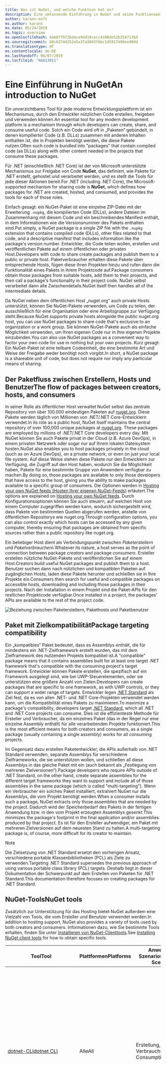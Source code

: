```yaml
---
title: Was ist NuGet, und welche Funktion hat es?
description: Eine umfassende Einführung in NuGet und seine Funktionsweise
author: karann-msft
ms.author: karann
ms.date: 05/24/2019
ms.topic: overview
ms.openlocfilehash: 4ab87f072bdace9dd18cecc4100de52b3547136d
ms.sourcegitcommit: b8c63744252a5a37a2843f6bc1d5917496ee40dd
ms.translationtype: HT
ms.contentlocale: de-DE
ms.lasthandoff: 06/07/2019
ms.locfileid: "66813011"
---
```

# <a name="an-introduction-to-nuget"></a><span data-ttu-id="b0e55-103">Eine Einführung in NuGet</span><span class="sxs-lookup"><span data-stu-id="b0e55-103">An introduction to NuGet</span></span>

<span data-ttu-id="b0e55-104">Ein unverzichtbares Tool für jede moderne Entwicklungsplattform ist ein Mechanismus, durch den Entwickler nützlichen Code erstellen, freigeben und verwenden können.</span><span class="sxs-lookup"><span data-stu-id="b0e55-104">An essential tool for any modern development platform is a mechanism through which developers can create, share, and consume useful code.</span></span> <span data-ttu-id="b0e55-105">Solch ein Code wird oft in „Paketen“ gebündelt, in denen kompilierter Code (z.B. DLLs) zusammen mit anderen Inhalten enthalten ist, die in Projekten benötigt werden, die diese Pakete nutzen.</span><span class="sxs-lookup"><span data-stu-id="b0e55-105">Often such code is bundled into "packages" that contain compiled code (as DLLs) along with other content needed in the projects that consume these packages.</span></span>

<span data-ttu-id="b0e55-106">Für .NET (einschließlich .NET Core) ist der von Microsoft unterstützte Mechanismus zur Freigabe von Code **NuGet**, das definiert, wie Pakete für .NET erstellt, gehostet und verarbeitet werden, und es stellt die Tools für jede dieser Aktionen bereit.</span><span class="sxs-lookup"><span data-stu-id="b0e55-106">For .NET (including .NET Core), the Microsoft-supported mechanism for sharing code is **NuGet**, which defines how packages for .NET are created, hosted, and consumed, and provides the tools for each of those roles.</span></span>

<span data-ttu-id="b0e55-107">Einfach gesagt: ein NuGet-Paket ist eine einzelne ZIP-Datei mit der Erweiterung `.nupkg`, die kompilierten Code (DLLs), andere Dateien im Zusammenhang mit diesem Code und ein beschreibendes Manifest enthält, in dem Informationen wie die Versionsnummer des Pakets enthalten sind.</span><span class="sxs-lookup"><span data-stu-id="b0e55-107">Put simply, a NuGet package is a single ZIP file with the `.nupkg` extension that contains compiled code (DLLs), other files related to that code, and a descriptive manifest that includes information like the package's version number.</span></span> <span data-ttu-id="b0e55-108">Entwickler, die Code teilen wollen, erstellen und veröffentlichen Pakete auf einem öffentlichen oder privaten Host.</span><span class="sxs-lookup"><span data-stu-id="b0e55-108">Developers with code to share create packages and publish them to a public or private host.</span></span> <span data-ttu-id="b0e55-109">Paketverbraucher erhalten diese Pakete über entsprechende Hosts, fügen diese ihren Projekten hinzu und rufen dann die Funktionalität eines Pakets in ihrem Projektcode auf.</span><span class="sxs-lookup"><span data-stu-id="b0e55-109">Package consumers obtain those packages from suitable hosts, add them to their projects, and then call a package's functionality in their project code.</span></span> <span data-ttu-id="b0e55-110">NuGet selbst verarbeitet dann alle Zwischendetails.</span><span class="sxs-lookup"><span data-stu-id="b0e55-110">NuGet itself then handles all of the intermediate details.</span></span>

<span data-ttu-id="b0e55-111">Da NuGet neben dem öffentlichen Host „nuget.org“ auch private Hosts unterstützt, können Sie NuGet-Pakete verwenden, um Code zu teilen, der ausschließlich für eine Organisation oder eine Arbeitsgruppe zur Verfügung steht.</span><span class="sxs-lookup"><span data-stu-id="b0e55-111">Because NuGet supports private hosts alongside the public nuget.org host, you can use NuGet packages to share code that's exclusive to an organization or a work group.</span></span> <span data-ttu-id="b0e55-112">Sie können NuGet-Pakete auch als einfache Möglichkeit verwenden, um Ihren eigenen Code nur in Ihre eigenen Projekte einzubinden.</span><span class="sxs-lookup"><span data-stu-id="b0e55-112">You can also use NuGet packages as a convenient way to factor your own code for use in nothing but your own projects.</span></span> <span data-ttu-id="b0e55-113">Kurz gesagt: Ein NuGet-Paket ist eine teilbare Codeeinheit, die eine bestimmte Art und Weise der Freigabe weder benötigt noch vorgibt.</span><span class="sxs-lookup"><span data-stu-id="b0e55-113">In short, a NuGet package is a shareable unit of code, but does not require nor imply any particular means of sharing.</span></span>

## <a name="the-flow-of-packages-between-creators-hosts-and-consumers"></a><span data-ttu-id="b0e55-114">Der Paketfluss zwischen Erstellern, Hosts und Benutzer</span><span class="sxs-lookup"><span data-stu-id="b0e55-114">The flow of packages between creators, hosts, and consumers</span></span>

<span data-ttu-id="b0e55-115">In seiner Rolle als öffentlicher Host verwaltet NuGet selbst das zentrale Repository von über 100.000 eindeutigen Paketen auf [nuget.org](https://www.nuget.org). Diese Pakete werden täglich von Millionen von .NET/.NET Core-Entwicklern verwendet.</span><span class="sxs-lookup"><span data-stu-id="b0e55-115">In its role as a public host, NuGet itself maintains the central repository of over 100,000 unique packages at [nuget.org](https://www.nuget.org). These packages are employed by millions of .NET/.NET Core developers every day.</span></span> <span data-ttu-id="b0e55-116">Mit NuGet können Sie auch Pakete privat in der Cloud (z.B. Azure DevOps), in einem privaten Netzwerk oder sogar nur auf Ihrem lokalen Dateisystem hosten.</span><span class="sxs-lookup"><span data-stu-id="b0e55-116">NuGet also enables you to host packages privately in the cloud (such as on Azure DevOps), on a private network, or even on just your local file system.</span></span> <span data-ttu-id="b0e55-117">Auf diese Weise stehen diese Pakete nur den Entwicklern zur Verfügung, die Zugriff auf den Host haben, wodurch Sie die Möglichkeit haben, Pakete für eine bestimmte Gruppe von Anwendern verfügbar zu machen.</span><span class="sxs-lookup"><span data-stu-id="b0e55-117">By doing so, those packages are available to only those developers that have access to the host, giving you the ability to make packages available to a specific group of consumers.</span></span> <span data-ttu-id="b0e55-118">Die Optionen werden in [Hosting your own NuGet feeds (Hosten Ihrer eigenen NuGet-Feeds)](hosting-packages/overview.md) erläutert.</span><span class="sxs-lookup"><span data-stu-id="b0e55-118">The options are explained on [Hosting your own NuGet feeds](hosting-packages/overview.md).</span></span> <span data-ttu-id="b0e55-119">Durch Konfigurationsoptionen können Sie auch steuern, auf welchen Host von einem Computer zugegriffen werden kann, wodurch sichergestellt wird, dass Pakete von bestimmten Quellen abgerufen werden, anstelle von öffentlichen Repositorys wie nuget.org.</span><span class="sxs-lookup"><span data-stu-id="b0e55-119">Through configuration options, you can also control exactly which hosts can be accessed by any given computer, thereby ensuring that packages are obtained from specific sources rather than a public repository like nuget.org.</span></span>

<span data-ttu-id="b0e55-120">Ein beliebiger Host dient als Verbindungspunkt zwischen *Paketerstellern* und *Paketverbrauchern*.</span><span class="sxs-lookup"><span data-stu-id="b0e55-120">Whatever its nature, a host serves as the point of connection between package *creators* and package *consumers*.</span></span> <span data-ttu-id="b0e55-121">Ersteller erstellen nützliche NuGet-Pakete und veröffentlichen Sie auf einem Host.</span><span class="sxs-lookup"><span data-stu-id="b0e55-121">Creators build useful NuGet packages and publish them to a host.</span></span> <span data-ttu-id="b0e55-122">Benutzer suchen dann nach nützlichen und kompatiblen Paketen auf zugänglichen Hosts, laden diese Pakete herunter und schließen sie in Ihre Projekte ein.</span><span class="sxs-lookup"><span data-stu-id="b0e55-122">Consumers then search for useful and compatible packages on accessible hosts, downloading and including those packages in their projects.</span></span> <span data-ttu-id="b0e55-123">Nach der Installation in einem Projekt sind die Paket-APIs für den restlichen Projektcode verfügbar.</span><span class="sxs-lookup"><span data-stu-id="b0e55-123">Once installed in a project, the packages' APIs are available to the rest of the project code.</span></span>

![Beziehung zwischen Paketerstellern, Pakethosts und Paketbenutzer](media/nuget-roles.png)

## <a name="package-targeting-compatibility"></a><span data-ttu-id="b0e55-125">Paket mit Zielkompatibilität</span><span class="sxs-lookup"><span data-stu-id="b0e55-125">Package targeting compatibility</span></span>

<span data-ttu-id="b0e55-126">Ein „kompatibles“ Paket bedeutet, dass es Assemblys enthält, die für mindestens ein .NET-Zielframework erstellt wurden, das mit dem Zielframework des nutzenden Projekts kompatibel ist.</span><span class="sxs-lookup"><span data-stu-id="b0e55-126">A "compatible" package means that it contains assemblies built for at least one target .NET framework that's compatible with the consuming project's target framework.</span></span> <span data-ttu-id="b0e55-127">Entwickler können Pakete erstellen, die spezifisch auf ein Framework ausgelegt sind, wie bei UWP-Steuerelementen, oder sie unterstützen eine größere Anzahl von Zielen.</span><span class="sxs-lookup"><span data-stu-id="b0e55-127">Developers can create packages that are specific to one framework, as with UWP controls, or they can support a wider range of targets.</span></span> <span data-ttu-id="b0e55-128">Entwickler legen [.NET Standard](/dotnet/standard/net-standard) als Ziel fest, da es von allen .NET- und .NET Core-Projekten verwendet werden kann, um die Kompatibilität eines Pakets zu maximieren.</span><span class="sxs-lookup"><span data-stu-id="b0e55-128">To maximize a package's compatibility, developers target [.NET Standard](/dotnet/standard/net-standard), which all .NET and .NET Core projects can consume.</span></span> <span data-ttu-id="b0e55-129">Dies ist die effizienteste Methode für Ersteller und Verbraucher, da ein einzelnes Paket (das in der Regel nur eine einzelne Assembly enthält) für alle verarbeitenden Projekte funktioniert.</span><span class="sxs-lookup"><span data-stu-id="b0e55-129">This is the most efficient means for both creators and consumers, as a single package (usually containing a single assembly) works for all consuming projects.</span></span>

<span data-ttu-id="b0e55-130">Im Gegensatz dazu erstellen Paketentwickler, die APIs außerhalb von .NET Standard verwenden, separate Assemblys für verschiedene Zielframeworks, die sie unterstützen wollen, und schließen all diese Assemblys in das gleiche Paket mit ein (auch bekannt als „Festlegung von mehreren Zielversionen“).</span><span class="sxs-lookup"><span data-stu-id="b0e55-130">Package developers who require APIs outside of .NET Standard, on the other hand, create separate assemblies for the different target frameworks they want to support and include all of those assemblies in the same package (which is called "multi-targeting").</span></span> <span data-ttu-id="b0e55-131">Wenn ein Verbraucher ein solches Paket installiert, extrahiert NuGet nur die Assemblys, die vom Projekt benötigt werden.</span><span class="sxs-lookup"><span data-stu-id="b0e55-131">When a consumer installs such a package, NuGet extracts only those assemblies that are needed by the project.</span></span> <span data-ttu-id="b0e55-132">Dadurch wird der Speicherbedarf des Pakets in der fertigen Anwendung bzw. in den vom Projekt erzeugten Assemblys gesenkt.</span><span class="sxs-lookup"><span data-stu-id="b0e55-132">This minimizes the package's footprint in the final application and/or assemblies produced by that project.</span></span> <span data-ttu-id="b0e55-133">Es ist für den Ersteller aufwendiger, ein Paket mit mehreren Zielversionen auf dem neuesten Stand zu halten.</span><span class="sxs-lookup"><span data-stu-id="b0e55-133">A multi-targeting package is, of course, more difficult for its creator to maintain.</span></span>

> [!Note]
> <span data-ttu-id="b0e55-134">Die Zielsetzung von .NET Standard ersetzt den vorherigen Ansatz, verschiedene portable Klassenbibliotheken (PCL) als Ziele zu verwenden.</span><span class="sxs-lookup"><span data-stu-id="b0e55-134">Targeting .NET Standard supersedes the previous approach of using various portable class library (PCL) targets.</span></span> <span data-ttu-id="b0e55-135">Deshalb liegt in dieser Dokumentation der Schwerpunkt auf dem Erstellen von Paketen für .NET Standard.</span><span class="sxs-lookup"><span data-stu-id="b0e55-135">This documentation therefore focuses on creating packages for .NET Standard.</span></span>

## <a name="nuget-tools"></a><span data-ttu-id="b0e55-136">NuGet-Tools</span><span class="sxs-lookup"><span data-stu-id="b0e55-136">NuGet tools</span></span>

<span data-ttu-id="b0e55-137">Zusätzlich zur Unterstützung für das Hosting bietet NuGet außerdem eine Vielzahl von Tools, die vom Ersteller und Benutzer verwendet werden.</span><span class="sxs-lookup"><span data-stu-id="b0e55-137">In addition to hosting support, NuGet also provides a variety of tools used by both creators and consumers.</span></span> <span data-ttu-id="b0e55-138">Informationen dazu, wie Sie bestimmte Tools erhalten, finden Sie unter [Installieren von NuGet-Clienttools](install-nuget-client-tools.md).</span><span class="sxs-lookup"><span data-stu-id="b0e55-138">See [Installing NuGet client tools](install-nuget-client-tools.md) for how to obtain specific tools.</span></span>

| <span data-ttu-id="b0e55-139">Tool</span><span class="sxs-lookup"><span data-stu-id="b0e55-139">Tool</span></span> | <span data-ttu-id="b0e55-140">Plattformen</span><span class="sxs-lookup"><span data-stu-id="b0e55-140">Platforms</span></span> | <span data-ttu-id="b0e55-141">Anwendbare Szenarios</span><span class="sxs-lookup"><span data-stu-id="b0e55-141">Applicable Scenarios</span></span> | <span data-ttu-id="b0e55-142">Beschreibung</span><span class="sxs-lookup"><span data-stu-id="b0e55-142">Description</span></span> |
| --- | --- | --- | --- |
| [<span data-ttu-id="b0e55-143">dotnet-CLI</span><span class="sxs-lookup"><span data-stu-id="b0e55-143">dotnet CLI</span></span>](tools/dotnet-Commands.md) | <span data-ttu-id="b0e55-144">Alle</span><span class="sxs-lookup"><span data-stu-id="b0e55-144">All</span></span> | <span data-ttu-id="b0e55-145">Erstellung, Verbrauch</span><span class="sxs-lookup"><span data-stu-id="b0e55-145">Creation, Consumption</span></span> | <span data-ttu-id="b0e55-146">CLI-Tool für .NET Core- und .NET Standard-Bibliotheken und für Projekte im SDK-Stil für .NET Framework (Informationen finden Sie unter [SDK-Attribut](/dotnet/core/tools/csproj#additions)).</span><span class="sxs-lookup"><span data-stu-id="b0e55-146">CLI tool for .NET Core and .NET Standard libraries, and for SDK-style projects that target .NET Framework (see [SDK attribute](/dotnet/core/tools/csproj#additions)).</span></span> <span data-ttu-id="b0e55-147">Stellt bestimmte NuGet-CLI-Funktionen direkt in der .NET Core-Toolkette bereit.</span><span class="sxs-lookup"><span data-stu-id="b0e55-147">Provides certain NuGet CLI capabilities directly within the .NET Core tool chain.</span></span> <span data-ttu-id="b0e55-148">Ähnlich wie NuGet-CLI interagiert die dotnet-CLI nicht mit Visual Studio-Projekten.</span><span class="sxs-lookup"><span data-stu-id="b0e55-148">As with the NuGet CLI, the dotnet CLI does not interact with Visual Studio projects.</span></span> |
| [<span data-ttu-id="b0e55-149">nuget.exe-CLI</span><span class="sxs-lookup"><span data-stu-id="b0e55-149">nuget.exe CLI</span></span>](tools/nuget-exe-cli-reference.md) | <span data-ttu-id="b0e55-150">Alle</span><span class="sxs-lookup"><span data-stu-id="b0e55-150">All</span></span> | <span data-ttu-id="b0e55-151">Erstellung, Verbrauch</span><span class="sxs-lookup"><span data-stu-id="b0e55-151">Creation, Consumption</span></span> | <span data-ttu-id="b0e55-152">CLI-Tool für .NET Framework-Bibliotheken und Nicht-SDK-Projekte, die auf .NET Standard-Bibliotheken abzielen.</span><span class="sxs-lookup"><span data-stu-id="b0e55-152">CLI tool for .NET Framework libraries and non-SDK-style projects that target .NET Standard libraries.</span></span> <span data-ttu-id="b0e55-153">Bietet alle NuGet-Funktionen, mit einigen Befehlen, die speziell für Paketersteller bestimmt sind, anderen Befehlen, die nur für Benutzer, und wieder anderen, die für beide bestimmt sind.</span><span class="sxs-lookup"><span data-stu-id="b0e55-153">Provides all NuGet capabilities, with some commands applying specifically to package creators, some applying only to consumers, and others applying to both.</span></span> <span data-ttu-id="b0e55-154">Beispielsweise verwenden Paketersteller den Befehl `nuget pack` zum Erstellen eines Pakets aus verschiedenen Assemblys und zugehörigen Dateien, Paketverbraucher verwenden `nuget install`, um Pakete in einen Projektordner einzubinden, und alle verwenden `nuget config`, um NuGet-Konfigurationsvariablen festzulegen.</span><span class="sxs-lookup"><span data-stu-id="b0e55-154">For example, package creators use the `nuget pack` command to create a package from various assemblies and related files, package consumers use `nuget install` to include packages in a project folder, and everyone uses `nuget config` to set NuGet configuration variables.</span></span> <span data-ttu-id="b0e55-155">Als ein plattformunabhängiges Tool interagiert die NuGet-CLI nicht mit Visual Studio-Projekten.</span><span class="sxs-lookup"><span data-stu-id="b0e55-155">As a platform-agnostic tool, the NuGet CLI does not interact with Visual Studio projects.</span></span> |
| [<span data-ttu-id="b0e55-156">Paket-Manager-Konsole</span><span class="sxs-lookup"><span data-stu-id="b0e55-156">Package Manager Console</span></span>](tools/package-manager-console.md) | <span data-ttu-id="b0e55-157">Visual Studio unter Windows</span><span class="sxs-lookup"><span data-stu-id="b0e55-157">Visual Studio on Windows</span></span> | <span data-ttu-id="b0e55-158">Verbrauch</span><span class="sxs-lookup"><span data-stu-id="b0e55-158">Consumption</span></span> | <span data-ttu-id="b0e55-159">Stellt [PowerShell-Befehle](tools/Powershell-Reference.md) zum Installieren und Verwalten von Paketen in Visual Studio-Projekten bereit.</span><span class="sxs-lookup"><span data-stu-id="b0e55-159">Provides [PowerShell commands](tools/Powershell-Reference.md) for installing and managing packages in Visual Studio projects.</span></span> |
| [<span data-ttu-id="b0e55-160">Benutzeroberfläche des Paket-Managers</span><span class="sxs-lookup"><span data-stu-id="b0e55-160">Package Manager UI</span></span>](tools/package-manager-ui.md) | <span data-ttu-id="b0e55-161">Visual Studio unter Windows</span><span class="sxs-lookup"><span data-stu-id="b0e55-161">Visual Studio on Windows</span></span> | <span data-ttu-id="b0e55-162">Verbrauch</span><span class="sxs-lookup"><span data-stu-id="b0e55-162">Consumption</span></span> | <span data-ttu-id="b0e55-163">Stellt eine einfache zu bedienende Benutzeroberfläche zum Installieren und Verwalten von Paketen in Visual Studio-Projekten bereit.</span><span class="sxs-lookup"><span data-stu-id="b0e55-163">Provides an easy-to-use UI for installing and managing packages in Visual Studio projects.</span></span> |
| [<span data-ttu-id="b0e55-164">Manage NuGet UI (Verwalten der NuGet-Benutzeroberfläche)</span><span class="sxs-lookup"><span data-stu-id="b0e55-164">Manage NuGet UI</span></span>](/visualstudio/mac/nuget-walkthrough) | <span data-ttu-id="b0e55-165">Visual Studio für Mac</span><span class="sxs-lookup"><span data-stu-id="b0e55-165">Visual Studio for Mac</span></span> | <span data-ttu-id="b0e55-166">Verbrauch</span><span class="sxs-lookup"><span data-stu-id="b0e55-166">Consumption</span></span> | <span data-ttu-id="b0e55-167">Stellt eine einfache zu bedienende Benutzeroberfläche zum Installieren und Verwalten von Paketen in Projekten von Visual Studio für Mac bereit.</span><span class="sxs-lookup"><span data-stu-id="b0e55-167">Provide an easy-to-use UI for installing and managing packages in Visual Studio for Mac projects.</span></span> |
| [<span data-ttu-id="b0e55-168">MSBuild</span><span class="sxs-lookup"><span data-stu-id="b0e55-168">MSBuild</span></span>](reference/msbuild-targets.md) | <span data-ttu-id="b0e55-169">Windows</span><span class="sxs-lookup"><span data-stu-id="b0e55-169">Windows</span></span> | <span data-ttu-id="b0e55-170">Erstellung, Verbrauch</span><span class="sxs-lookup"><span data-stu-id="b0e55-170">Creation, Consumption</span></span> | <span data-ttu-id="b0e55-171">Bietet die Möglichkeit zum Erstellen und Wiederherstellen von Paketen, die in einem Projekt direkt über die MSBuild-Toolkette verwendet werden.</span><span class="sxs-lookup"><span data-stu-id="b0e55-171">Provides the ability to create packages and restore packages used in a project directly through the MSBuild tool chain.</span></span> |

<span data-ttu-id="b0e55-172">Wie Sie sehen können, sind die NuGet-Tools, mit denen Sie arbeiten, stark davon abhängig, ob Sie Pakete erstellen, verwenden oder veröffentlichen und mit welcher Plattform Sie arbeiten.</span><span class="sxs-lookup"><span data-stu-id="b0e55-172">As you can see, the NuGet tools you work with depend greatly on whether you're creating, consuming, or publishing packages, and the platform on which you're working.</span></span> <span data-ttu-id="b0e55-173">Paketersteller sind in der Regel auch Benutzer, da sie auf Funktionalität aufbauen, die in anderen NuGet-Paketen vorhanden ist.</span><span class="sxs-lookup"><span data-stu-id="b0e55-173">Package creators are typically also consumers, as they build on top of functionality that exists in other NuGet packages.</span></span> <span data-ttu-id="b0e55-174">Und diese Pakete können natürlich wiederum von anderen abhängen.</span><span class="sxs-lookup"><span data-stu-id="b0e55-174">And those packages, of course, may in turn depend on still others.</span></span>

<span data-ttu-id="b0e55-175">Weitere Informationen finden Sie unter den Artikeln [Workflow für die Paketerstellung](create-packages/Overview-and-Workflow.md) und [Workflow für die Nutzung von Paketen](consume-packages/Overview-and-Workflow.md).</span><span class="sxs-lookup"><span data-stu-id="b0e55-175">For more information, start with the [Package creation workflow](create-packages/Overview-and-Workflow.md) and [Package consumption workflow](consume-packages/Overview-and-Workflow.md) articles.</span></span>

## <a name="managing-dependencies"></a><span data-ttu-id="b0e55-176">Verwalten von Abhängigkeiten</span><span class="sxs-lookup"><span data-stu-id="b0e55-176">Managing dependencies</span></span>

<span data-ttu-id="b0e55-177">Die Fähigkeit, einfach auf der Arbeit anderer aufbauen zu können, ist eines der stärksten Features eines Paketverwaltungssystems.</span><span class="sxs-lookup"><span data-stu-id="b0e55-177">The ability to easily build on the work of others is one of most powerful features of a package management system.</span></span> <span data-ttu-id="b0e55-178">Dementsprechend ist eine der wichtigsten Aufgaben von NuGet das Verwalten der Abhängigkeitsstruktur bzw. des „Diagramms“ für ein Projekt.</span><span class="sxs-lookup"><span data-stu-id="b0e55-178">Accordingly, much of what NuGet does is managing that dependency tree or "graph" on behalf of a project.</span></span> <span data-ttu-id="b0e55-179">Einfach ausgedrückt müssen Sie sich nur mit jenen Paketen selbst befassen, die Sie direkt in einem Projekt verwenden.</span><span class="sxs-lookup"><span data-stu-id="b0e55-179">Simply said, you need only concern yourself with those packages that you're directly using in a project.</span></span> <span data-ttu-id="b0e55-180">Wenn irgendeines dieser Pakete selbst andere Pakete verwendet (die wiederum weitere Pakete verwenden können), übernimmt NuGet alle der früheren Abhängigkeiten.</span><span class="sxs-lookup"><span data-stu-id="b0e55-180">If any of those packages themselves consume other packages (which can, in turn, consume still others), NuGet takes care of all those down-level dependencies.</span></span>

<span data-ttu-id="b0e55-181">Die folgende Abbildung zeigt ein Projekt, das von fünf Paketen abhängig ist, die wiederum von einer Reihe anderer abhängen.</span><span class="sxs-lookup"><span data-stu-id="b0e55-181">The following image shows a project that depends on five packages, which in turn depend on a number of others.</span></span>

![Ein Beispiel für ein NuGet-Abhängigkeitsdiagramm für ein .NET-Projekt](media/dependency-graph.png)

<span data-ttu-id="b0e55-183">Beachten Sie, dass einige Pakete mehrmals im Abhängigkeitsdiagramm angezeigt werden.</span><span class="sxs-lookup"><span data-stu-id="b0e55-183">Notice that some packages appear multiple times in the dependency graph.</span></span> <span data-ttu-id="b0e55-184">Beispielsweise gibt es drei verschiedene Benutzer des Pakets B, und jeder Benutzer könnte auch eine andere Version für das Paket (nicht gezeigt) angeben.</span><span class="sxs-lookup"><span data-stu-id="b0e55-184">For example, there are three different consumers of package B, and each consumer might also specify a different version for that package (not shown).</span></span> <span data-ttu-id="b0e55-185">Dieser Fall tritt häufig auf, insbesondere bei häufig verwendeten Paketen.</span><span class="sxs-lookup"><span data-stu-id="b0e55-185">This is a common occurrence, especially for widely-used packages.</span></span> <span data-ttu-id="b0e55-186">NuGet übernimmt alle schwierigen Aufgaben, um genau zu bestimmen, welche Version des Pakets B alle Benutzer zufriedenstellt.</span><span class="sxs-lookup"><span data-stu-id="b0e55-186">NuGet fortunately does all the hard work to determine exactly which version of package B satisfies all consumers.</span></span> <span data-ttu-id="b0e55-187">NuGet führt dies dann für alle anderen Pakete durch, unabhängig davon, wie ausführlich das Abhängigkeitsdiagramm wird.</span><span class="sxs-lookup"><span data-stu-id="b0e55-187">NuGet then does the same for all other packages, no matter how deep the dependency graph.</span></span>

<span data-ttu-id="b0e55-188">Weitere Details wie NuGet diesen Dienst ausführt finden Sie unter [Dependency resolution (Abhängigkeitsauflösung)](consume-packages/dependency-resolution.md).</span><span class="sxs-lookup"><span data-stu-id="b0e55-188">For more details on how NuGet performs this service, see [Dependency resolution](consume-packages/dependency-resolution.md).</span></span>

## <a name="tracking-references-and-restoring-packages"></a><span data-ttu-id="b0e55-189">Nachverfolgungsverweise und Wiederherstellen von Paketen</span><span class="sxs-lookup"><span data-stu-id="b0e55-189">Tracking references and restoring packages</span></span>

<span data-ttu-id="b0e55-190">Da Projekte zwischen Entwicklercomputern, Repositorys für die Quellcodeverwaltung, Buildservern usw. problemlos verschoben werden können, ist es höchst unpraktisch, dass binäre Assemblys von NuGet-Paketen direkt an ein Projekt gebunden bleiben.</span><span class="sxs-lookup"><span data-stu-id="b0e55-190">Because projects can easily move between developer computers, source control repositories, build servers, and so forth, it's highly impractical to keep the binary assemblies of NuGet packages directly bound to a project.</span></span> <span data-ttu-id="b0e55-191">Wäre das der Fall, wäre jede Kopie des Projekts unnötigerweise vergrößert (und deshalb eine Verschwendung von Speicherplatz in Repositorys zur Quellcodeverwaltung).</span><span class="sxs-lookup"><span data-stu-id="b0e55-191">Doing so would make each copy of the project unnecessarily bloated (and thereby waste space in source control repositories).</span></span> <span data-ttu-id="b0e55-192">Es wäre auch schwer, Binärdateien von Paketen auf neuere Versionen zu aktualisieren, da Updates auf alle Kopien des Projekts angewendet werden müssten.</span><span class="sxs-lookup"><span data-stu-id="b0e55-192">It would also make it very difficult to update package binaries to newer versions as updates would have to be applied across all copies of the project.</span></span>

<span data-ttu-id="b0e55-193">Stattdessen verwaltet NuGet eine einfach Verweisliste der Pakete von denen ein Projekt abhängig ist, einschließlich der Abhängigkeiten der obersten und untersten Ebenen.</span><span class="sxs-lookup"><span data-stu-id="b0e55-193">NuGet instead maintains a simple reference list of the packages upon which a project depends, including both top-level and down-level dependencies.</span></span> <span data-ttu-id="b0e55-194">D.h. wenn Sie ein Paket in ein Projekt von einem Host aus installieren, zeichnet NuGet die Paket-ID und Versionsnummer in der Verweisliste auf.</span><span class="sxs-lookup"><span data-stu-id="b0e55-194">That is, whenever you install a package from some host into a project, NuGet records the package identifier and version number in the reference list.</span></span> <span data-ttu-id="b0e55-195">(Wenn ein Paket deinstalliert wird, wird dieses natürlich aus der Liste entfernt.) NuGet bietet dann eine Möglichkeit, auf Anfrage alle Pakete, auf die verwiesen wird, wiederherzustellen, wie im Artikel [Wiederherstellen von Paketen](consume-packages/package-restore.md) beschrieben wird.</span><span class="sxs-lookup"><span data-stu-id="b0e55-195">(Uninstalling a package, of course, removes it from the list.) NuGet then provides a means to restore all referenced packages upon request, as described on [Package restore](consume-packages/package-restore.md).</span></span>

![Eine NuGet-Verweisliste wird bei Paketinstallation erstellt und kann zum Wiederherstellen von Paketen an einem anderen Ort verwendet werden.](media/nuget-restore.png)

<span data-ttu-id="b0e55-197">Mit der Verweisliste kann NuGet anschließend alle Pakete zu einem späteren Zeitpunkt neu installieren &mdash; also *wiederherstellen* &mdash; die von öffentlichen und bzw. oder privaten Hosts stammen.</span><span class="sxs-lookup"><span data-stu-id="b0e55-197">With only the reference list, NuGet can then reinstall&mdash;that is, *restore*&mdash;all of those packages from public and/or private hosts at any later time.</span></span> <span data-ttu-id="b0e55-198">Wenn Sie ein Projekt auf die Quellcodeverwaltung committen oder auf andere Weise freigeben, muss nur die Verweisliste enthalten sein. Es müssen keine Paketbinärdateien eingeschlossen werden (Näheres finden Sie unter [Pakete und Quellcodeverwaltung](consume-packages/packages-and-source-control.md)).</span><span class="sxs-lookup"><span data-stu-id="b0e55-198">When committing a project to source control, or sharing it in some other way, you include only the reference list and exclude any package binaries (see [Packages and source control](consume-packages/packages-and-source-control.md).)</span></span>

<span data-ttu-id="b0e55-199">Der Computer, der ein Projekt, z.B. einen Buildserver, erhält, der eine Kopie des Projekts als Teil eines automatisierten Bereitstellungssystems empfängt, fordert NuGet einfach auf, Abhängigkeiten wiederherzustellen, wenn sie benötigt werden.</span><span class="sxs-lookup"><span data-stu-id="b0e55-199">The computer that receives a project, such as a build server obtaining a copy of the project as part of an automated deployment system, simply asks NuGet to restore dependencies whenever they're needed.</span></span> <span data-ttu-id="b0e55-200">Buildsysteme, wie Azure DevOps, stellen „NuGet restore“-Schritte für exakt diesen Zweck bereit.</span><span class="sxs-lookup"><span data-stu-id="b0e55-200">Build systems like Azure DevOps provide "NuGet restore" steps for this exact purpose.</span></span> <span data-ttu-id="b0e55-201">Auf ähnliche Weise können Entwickler einen Befehl wie `nuget restore` (NuGet-CLI), `dotnet restore` (dotnet-CLI) oder `Install-Package` (Paket-Manager-Konsole) aufrufen, wenn sie eine Kopie eines Projekts erhalten (z.B. beim Kopieren eines Repositorys), um alle benötigten Pakete zu erhalten.</span><span class="sxs-lookup"><span data-stu-id="b0e55-201">Similarly, when developers obtain a copy of a project (as when cloning a repository), they can invoke command like `nuget restore` (NuGet CLI), `dotnet restore` (dotnet CLI), or `Install-Package` (Package Manager Console) to obtain all the necessary packages.</span></span> <span data-ttu-id="b0e55-202">Visual Studio seinerseits stellt Pakete beim Erstellen eines Projekts automatisch wieder her (vorausgesetzt, die automatische Wiederherstellung ist aktiviert, wie unter [Paketwiederherstellung](consume-packages/package-restore.md) beschrieben).</span><span class="sxs-lookup"><span data-stu-id="b0e55-202">Visual Studio, for its part, automatically restores packages when building a project (provided that automatic restore is enabled, as described on [Package restore](consume-packages/package-restore.md)).</span></span>

<span data-ttu-id="b0e55-203">Die primäre Rolle von NuGet bei Entwicklern liegt dann klar im Verwalten der Verweisliste für Ihr Projekt und im Bereitstellen der Möglichkeiten, um diese referenzierten Pakete effizient wiederherzustellen (und zu aktualisieren).</span><span class="sxs-lookup"><span data-stu-id="b0e55-203">Clearly, then, NuGet's primary role where developers are concerned is maintaining that reference list on behalf of your project and providing the means to efficiently restore (and update) those referenced packages.</span></span> <span data-ttu-id="b0e55-204">Die Liste wird in einem von zwei *Paketverwaltungsformaten* verwaltet:</span><span class="sxs-lookup"><span data-stu-id="b0e55-204">This list is maintained in one of two *package management formats*, as they're called:</span></span>

- <span data-ttu-id="b0e55-205">[PackageReference](consume-packages/package-references-in-project-files.md) (bzw. „Packen von Verweisen in Projektdateien“) | *(NuGet 4.0 und höher)* verwaltet eine Liste der Abhängigkeiten der obersten Ebene eines Projekts direkt in der Projektdatei, damit keine separate Datei benötigt wird.</span><span class="sxs-lookup"><span data-stu-id="b0e55-205">[PackageReference](consume-packages/package-references-in-project-files.md) (or "package references in project files") | *(NuGet 4.0+)* Maintains a list of a project's top-level dependencies directly within the project file, so no separate file is needed.</span></span> <span data-ttu-id="b0e55-206">Eine zugehörige Datei, `obj/project.assets.json`, wird dynamisch generiert, um das gesamte Abhängigkeitsdiagramm der von einem Projekt verwendeten Pakete zusammen mit allen untergeordneten Abhängigkeiten zu verwalten.</span><span class="sxs-lookup"><span data-stu-id="b0e55-206">An associated file, `obj/project.assets.json`, is dynamically generated to manage the overall dependency graph of the packages that a project uses along with all down-level dependencies.</span></span> <span data-ttu-id="b0e55-207">PackageReference wird immer von .NET Core-Projekten verwendet.</span><span class="sxs-lookup"><span data-stu-id="b0e55-207">PackageReference is always used by .NET Core projects.</span></span>

- <span data-ttu-id="b0e55-208">[`packages.config`](reference/packages-config.md): *(NuGet 1.0 und höher)* Eine XML-Datei, die eine flache Liste aller Abhängigkeiten im Projekt, einschließlich der Abhängigkeiten von anderen installierten Paketen, verwaltet.</span><span class="sxs-lookup"><span data-stu-id="b0e55-208">[`packages.config`](reference/packages-config.md): *(NuGet 1.0+)* An XML file that maintains a flat list of all dependencies in the project, including the dependencies of other installed packages.</span></span> <span data-ttu-id="b0e55-209">Installierte oder wiederhergestellte Pakete werden in einem `packages`-Ordner gespeichert.</span><span class="sxs-lookup"><span data-stu-id="b0e55-209">Installed or restored packages are stored in a `packages` folder.</span></span>

<span data-ttu-id="b0e55-210">Welches Paketverwaltungsformat in einen Projekt verwendet wird, hängt vom Projekttyp und der verfügbaren Version von NuGet (und bzw. oder Visual Studio) ab.</span><span class="sxs-lookup"><span data-stu-id="b0e55-210">Which package management format is employed in any given project depends on the project type, and the available version of NuGet (and/or Visual Studio).</span></span> <span data-ttu-id="b0e55-211">Suchen Sie nach `packages.config` im Projektstamm, nachdem Sie das erste Paket installiert haben, um zu überprüfen, welches Format verwendet wird.</span><span class="sxs-lookup"><span data-stu-id="b0e55-211">To check what format is being used, simply look for `packages.config` in the project root after installing your first package.</span></span> <span data-ttu-id="b0e55-212">Wenn die Datei nicht angezeigt wird, suchen Sie direkt in der Projektdatei nach einem \<PackageReference\>-Element.</span><span class="sxs-lookup"><span data-stu-id="b0e55-212">If you don't have that file, look in the project file directly for a \<PackageReference\> element.</span></span>

<span data-ttu-id="b0e55-213">Wenn Sie die Wahl haben, wird die Verwendung von PackageReference empfohlen.</span><span class="sxs-lookup"><span data-stu-id="b0e55-213">When you have a choice, we recommend using PackageReference.</span></span> <span data-ttu-id="b0e55-214">`packages.config` wird zu Legacyzwecken beibehalten und befindet sich nicht mehr in der aktiven Entwicklung.</span><span class="sxs-lookup"><span data-stu-id="b0e55-214">`packages.config` is maintained for legacy purposes and is no longer under active development.</span></span>

> [!Tip]
> <span data-ttu-id="b0e55-215">Verschiedene `nuget.exe`-CLI-Befehle, wie `nuget install`, fügen das Paket nicht automatisch zur Verweisliste hinzu.</span><span class="sxs-lookup"><span data-stu-id="b0e55-215">Various `nuget.exe` CLI commands, like `nuget install`, do not automatically add the package to the reference list.</span></span> <span data-ttu-id="b0e55-216">Die Liste wird bei der Installation eines Pakets mit dem Visual Studio-Paket-Manager (Benutzeroberfläche oder Konsole) und mit der `dotnet.exe`-CLI aktualisiert.</span><span class="sxs-lookup"><span data-stu-id="b0e55-216">The list is updated when installing a package with the Visual Studio Package Manager (UI or Console), and with `dotnet.exe` CLI.</span></span>

## <a name="what-else-does-nuget-do"></a><span data-ttu-id="b0e55-217">Was macht NuGet außerdem?</span><span class="sxs-lookup"><span data-stu-id="b0e55-217">What else does NuGet do?</span></span>

<span data-ttu-id="b0e55-218">Bisher haben Sie folgende Eigenschaften von NuGet kennengelernt:</span><span class="sxs-lookup"><span data-stu-id="b0e55-218">So far you've learned the following characteristics of NuGet:</span></span>

- <span data-ttu-id="b0e55-219">NuGet stellt das zentrale nuget.org-Repository mit Unterstützung von privatem Hosting bereit.</span><span class="sxs-lookup"><span data-stu-id="b0e55-219">NuGet provides the central nuget.org repository with support for private hosting.</span></span>
- <span data-ttu-id="b0e55-220">NuGet stellt die Tools zur Verfügung, die Entwickler benötigen, um Pakete zu erstellen, zu veröffentlichen und zu nutzen.</span><span class="sxs-lookup"><span data-stu-id="b0e55-220">NuGet provides the tools developers need for creating, publishing, and consuming packages.</span></span>
- <span data-ttu-id="b0e55-221">Besonders wichtig ist: NuGet verwaltet eine Verweisliste der Pakete, die in einem Projekt verwendet werden und verfügt über die Möglichkeit zum Wiederherstellen und Aktualisieren dieser Pakete aus dieser Liste.</span><span class="sxs-lookup"><span data-stu-id="b0e55-221">Most importantly, NuGet maintains a reference list of packages used in a project and the ability to restore and update those packages from that list.</span></span>

<span data-ttu-id="b0e55-222">Damit diese Prozesse effizient arbeiten, führt NuGet einige Optimierungen im Hintergrund durch.</span><span class="sxs-lookup"><span data-stu-id="b0e55-222">To make these processes work efficiently, NuGet does some behind-the-scenes optimizations.</span></span> <span data-ttu-id="b0e55-223">Insbesondere verwaltet NuGet einen Paketcache und einen globalen Paketordner, um die Installation und Neuinstallation zu beschleunigen.</span><span class="sxs-lookup"><span data-stu-id="b0e55-223">Most notably, NuGet manages a package cache and a global packages folder to shortcut installation and reinstallation.</span></span> <span data-ttu-id="b0e55-224">Der Cache verhindert das Herunterladen eines Pakets, das bereits auf dem Rechner installiert ist.</span><span class="sxs-lookup"><span data-stu-id="b0e55-224">The cache avoids downloading a package that's already been installed on the machine.</span></span> <span data-ttu-id="b0e55-225">Der globale Paketordner ermöglicht es mehreren Projekten, das gleiche installierte Paket gemeinsam zu nutzen, wodurch insgesamt der Speicherbedarf von NuGet auf dem Computer verringert wird.</span><span class="sxs-lookup"><span data-stu-id="b0e55-225">The global packages folder allows multiple projects to share the same installed package, thereby reducing NuGet's overall footprint on the computer.</span></span> <span data-ttu-id="b0e55-226">Der Cache und der globale Paketordner sind sehr hilfreich, wenn Sie häufig eine größere Anzahl von Paketen wiederherstellen, wie z.B. auf einem Buildserver.</span><span class="sxs-lookup"><span data-stu-id="b0e55-226">The cache and global packages folder are also very helpful when you're frequently restoring a larger number of packages, as on a build server.</span></span> <span data-ttu-id="b0e55-227">Weitere Informationen zu diesen Mechanismen finden Sie unter [Verwalten der globalen Paketordner und Cacheordner](consume-packages/managing-the-global-packages-and-cache-folders.md).</span><span class="sxs-lookup"><span data-stu-id="b0e55-227">For more details on these mechanisms, see [Managing the global packages and cache folders](consume-packages/managing-the-global-packages-and-cache-folders.md).</span></span>

<span data-ttu-id="b0e55-228">Innerhalb eines individuellen Projekts verwaltet NuGet den gesamten Abhängigkeitsdiagramm, was die Auflösung mehrerer Verweise auf verschiedene Versionen des selben Pakets enthält.</span><span class="sxs-lookup"><span data-stu-id="b0e55-228">Within an individual project, NuGet manages the overall dependency graph, which again includes resolving multiple references to different versions of the same package.</span></span> <span data-ttu-id="b0e55-229">Es ist üblich, dass ein Projekt eine Abhängigkeit von ein oder mehreren Paketen annimmt, die über die gleichen Abhängigkeiten verfügen.</span><span class="sxs-lookup"><span data-stu-id="b0e55-229">It's quite common that a project takes a dependency on one or more packages that themselves have the same dependencies.</span></span> <span data-ttu-id="b0e55-230">Einige der nützlichsten Hilfsprogrammpakete auf nuget.org werden von vielen anderen Paketen verwendet.</span><span class="sxs-lookup"><span data-stu-id="b0e55-230">Some of the most useful utility packages on nuget.org are employed by many other packages.</span></span> <span data-ttu-id="b0e55-231">Im gesamten Abhängigkeitsdiagramm, können dann sehr leicht zehn unterschiedliche Verweise auf verschiedene Versionen desselben Pakets vorkommen.</span><span class="sxs-lookup"><span data-stu-id="b0e55-231">In the entire dependency graph, then, you could easily have ten different references to different versions of the same package.</span></span> <span data-ttu-id="b0e55-232">NuGet sortiert aus, welche Version von allen Verbrauchern verwendet werden kann, um zu verhindern, dass mehrere Versionen eines Pakets in die Anwendung selbst platziert werden.</span><span class="sxs-lookup"><span data-stu-id="b0e55-232">To avoid bringing multiple versions of that package into the application itself, NuGet sorts out which single version can be used by all consumers.</span></span> <span data-ttu-id="b0e55-233">(Weitere Informationen finden Sie unter [Auflösung von Abhängigkeiten](consume-packages/dependency-resolution.md).)</span><span class="sxs-lookup"><span data-stu-id="b0e55-233">(For more information, see [Dependency Resolution](consume-packages/dependency-resolution.md).)</span></span>

<span data-ttu-id="b0e55-234">Darüber hinaus behält NuGet alle Spezifikationen im Zusammenhang mit der Struktur von Paketen (einschließlich [Lokalisierung](create-packages/creating-localized-packages.md) und [Debugsymbole](create-packages/symbol-packages.md)) und wie auf sie verwiesen wird (einschließlich [Versionsbereiche](reference/package-versioning.md#version-ranges-and-wildcards) und [Vorabversionen](create-packages/prerelease-packages.md).) NuGet stellt auch verschiedene APIs für die programmgesteuerte Arbeit mit seinen Diensten bereit und unterstützt Entwickler, die Visual Studio-Erweiterungen und Projektvorlagen.</span><span class="sxs-lookup"><span data-stu-id="b0e55-234">Beyond that, NuGet maintains all the specifications related to how packages are structured (including [localization](create-packages/creating-localized-packages.md) and [debug symbols](create-packages/symbol-packages.md)) and how they are referenced (including [version ranges](reference/package-versioning.md#version-ranges-and-wildcards) and [pre-release versions](create-packages/prerelease-packages.md).) NuGet also provides various APIs to work with its services programmatically, and provides support for developers who write Visual Studio extensions and project templates.</span></span>

<span data-ttu-id="b0e55-235">Im Inhaltsverzeichnis dieser Dokumentation finden Sie alle hier dargestellten Funktionen und Versionshinweise, die bis zu den Anfängen von NuGet zurückgehen.</span><span class="sxs-lookup"><span data-stu-id="b0e55-235">Take a moment to browse the table of contents for this documentation, and you see all of these capabilities represented there, along with release notes dating back to NuGet's beginnings.</span></span>

## <a name="comments-contributions-and-issues"></a><span data-ttu-id="b0e55-236">Kommentare, Beiträge und Probleme</span><span class="sxs-lookup"><span data-stu-id="b0e55-236">Comments, contributions, and issues</span></span>

<span data-ttu-id="b0e55-237">Abschließend, freuen wir uns auf Kommentare und Beiträge zu dieser Dokumentation &mdash; klicken Sie einfach auf die Befehle **Feedback** und **Bearbeiten** auf einer beliebigen Seite, oder besuchen Sie das [docs-repository](https://github.com/NuGet/docs.microsoft.com-nuget/) oder die [docs issue list (docs-Problemliste)](https://github.com/NuGet/docs.microsoft.com-nuget/issues) auf GitHub.</span><span class="sxs-lookup"><span data-stu-id="b0e55-237">Finally, we very much welcome comments and contributions to this documentation&mdash;just select the **Feedback** and **Edit** commands on the top of any page, or visit the [docs repository](https://github.com/NuGet/docs.microsoft.com-nuget/) and [docs issue list](https://github.com/NuGet/docs.microsoft.com-nuget/issues) on GitHub.</span></span>

<span data-ttu-id="b0e55-238">Wir freuen uns auch über Beiträge zu NuGet selbst über seine [verschiedenen GitHub-Repositorys](https://github.com/NuGet/Home). NuGet-Probleme finden Sie auf [https://github.com/NuGet/home/issues](https://github.com/NuGet/home/issues).</span><span class="sxs-lookup"><span data-stu-id="b0e55-238">We also welcome contributions to NuGet itself through its [various GitHub repositories](https://github.com/NuGet/Home); NuGet issues can be found on [https://github.com/NuGet/home/issues](https://github.com/NuGet/home/issues).</span></span>

<span data-ttu-id="b0e55-239">Viel Vergnügen mit NuGet!</span><span class="sxs-lookup"><span data-stu-id="b0e55-239">Enjoy your NuGet experience!</span></span>
